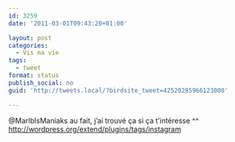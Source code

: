 ```yaml
---
id: 3259
date: '2011-03-01T09:43:20+01:00'

layout: post
categories:
  - Vis ma vie
tags:
  - tweet
format: status
publish_social: no
guid: 'http://tweets.local/?birdsite_tweet=42520285966123008'

---
```


@MarlbIsManiaks au fait, j’ai trouvé ça si ça t’intéresse ^^ http://wordpress.org/extend/plugins/tags/instagram
